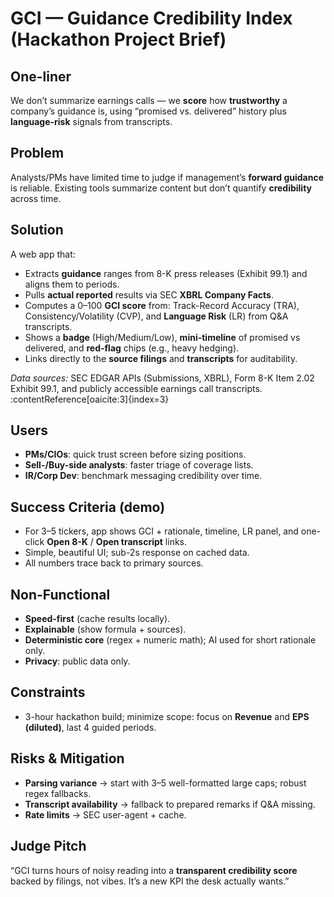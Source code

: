 # GCI — Guidance Credibility Index (Hackathon Project Brief)

## One-liner
We don’t summarize earnings calls — we **score** how **trustworthy** a company’s guidance is, using “promised vs. delivered” history plus **language-risk** signals from transcripts.

## Problem
Analysts/PMs have limited time to judge if management’s **forward guidance** is reliable. Existing tools summarize content but don’t quantify **credibility** across time.

## Solution
A web app that:
- Extracts **guidance** ranges from 8-K press releases (Exhibit 99.1) and aligns them to periods.  
- Pulls **actual reported** results via SEC **XBRL Company Facts**.  
- Computes a 0–100 **GCI score** from: Track-Record Accuracy (TRA), Consistency/Volatility (CVP), and **Language Risk** (LR) from Q&A transcripts.  
- Shows a **badge** (High/Medium/Low), **mini-timeline** of promised vs delivered, and **red-flag** chips (e.g., heavy hedging).  
- Links directly to the **source filings** and **transcripts** for auditability.

_Data sources:_ SEC EDGAR APIs (Submissions, XBRL), Form 8-K Item 2.02 Exhibit 99.1, and publicly accessible earnings call transcripts. :contentReference[oaicite:3]{index=3}

## Users
- **PMs/CIOs**: quick trust screen before sizing positions.  
- **Sell-/Buy-side analysts**: faster triage of coverage lists.  
- **IR/Corp Dev**: benchmark messaging credibility over time.

## Success Criteria (demo)
- For 3–5 tickers, app shows GCI + rationale, timeline, LR panel, and one-click **Open 8-K** / **Open transcript** links.  
- Simple, beautiful UI; sub-2s response on cached data.  
- All numbers trace back to primary sources.

## Non-Functional
- **Speed-first** (cache results locally).  
- **Explainable** (show formula + sources).  
- **Deterministic core** (regex + numeric math); AI used for short rationale only.  
- **Privacy**: public data only.

## Constraints
- 3-hour hackathon build; minimize scope: focus on **Revenue** and **EPS (diluted)**, last 4 guided periods.

## Risks & Mitigation
- **Parsing variance** → start with 3–5 well-formatted large caps; robust regex fallbacks.  
- **Transcript availability** → fallback to prepared remarks if Q&A missing.  
- **Rate limits** → SEC user-agent + cache.

## Judge Pitch
“GCI turns hours of noisy reading into a **transparent credibility score** backed by filings, not vibes. It’s a new KPI the desk actually wants.”
